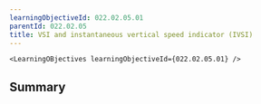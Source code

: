 ```yaml
---
learningObjectiveId: 022.02.05.01
parentId: 022.02.05
title: VSI and instantaneous vertical speed indicator (IVSI)
---
```


```tsx eval
<LearningOBjectives learningObjectiveId={022.02.05.01} />
```

## Summary
